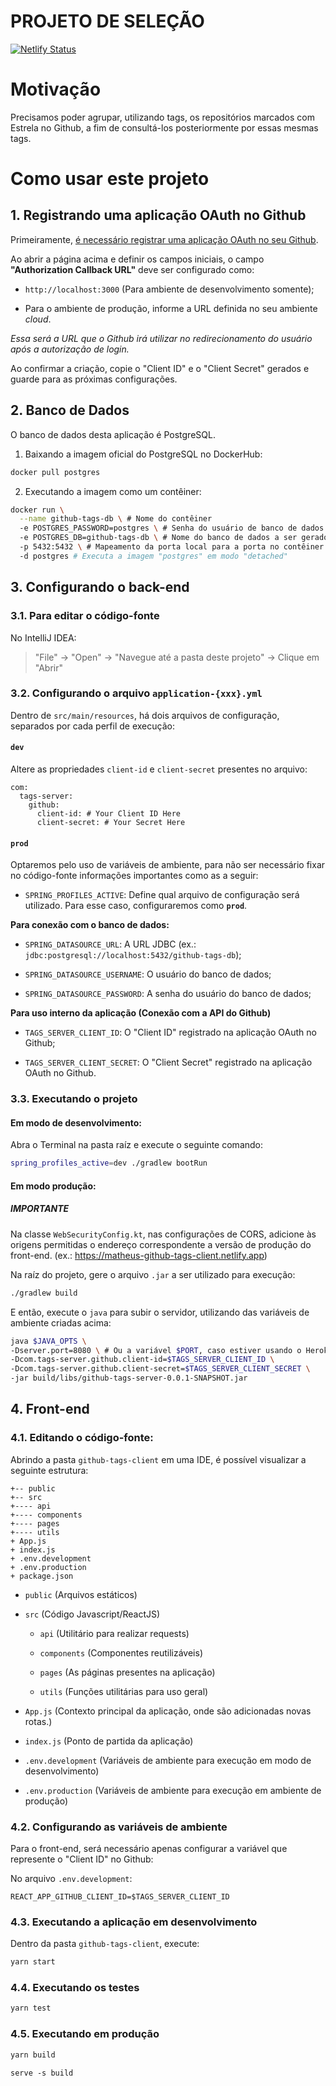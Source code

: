 # PROJETO DE SELEÇÃO

[![Netlify Status](https://api.netlify.com/api/v1/badges/9eab1ae2-909e-43e2-979a-9f88675d1e22/deploy-status)](https://app.netlify.com/sites/matheus-github-tags-client/deploys)

# Motivação

Precisamos poder agrupar, utilizando tags, os repositórios marcados com Estrela no Github, a fim de consultá-los posteriormente por essas mesmas tags.

# Como usar este projeto

## 1. Registrando uma aplicação OAuth no Github

Primeiramente, [é necessário registrar uma aplicação OAuth no seu Github](https://github.com/settings/applications/new).

Ao abrir a página acima e definir os campos iniciais, o campo **"Authorization Callback URL"** deve ser configurado como:

* `http://localhost:3000` (Para ambiente de desenvolvimento somente);

* Para o ambiente de produção, informe a URL definida no seu ambiente _cloud_. 

*Essa será a URL que o Github irá utilizar no redirecionamento do usuário após a autorização de login.*

Ao confirmar a criação, copie o "Client ID" e o "Client Secret" gerados e guarde para as próximas configurações.

## 2. Banco de Dados

O banco de dados desta aplicação é PostgreSQL.

1. Baixando a imagem oficial do PostgreSQL no DockerHub:

```bash
docker pull postgres
```

2. Executando a imagem como um contêiner:

```bash
docker run \
  --name github-tags-db \ # Nome do contêiner
  -e POSTGRES_PASSWORD=postgres \ # Senha do usuário de banco de dados
  -e POSTGRES_DB=github-tags-db \ # Nome do banco de dados a ser gerado na inicialização
  -p 5432:5432 \ # Mapeamento da porta local para a porta no contêiner
  -d postgres # Executa a imagem "postgres" em modo "detached"
```

## 3. Configurando o back-end

### 3.1. Para editar o código-fonte

No IntelliJ IDEA:

> "File" -> "Open" -> "Navegue até a pasta deste projeto" -> Clique em "Abrir"

### 3.2. Configurando o arquivo `application-{xxx}.yml` 

Dentro de `src/main/resources`, há dois arquivos de configuração, separados por cada perfil de execução:

#### `dev`

Altere as propriedades `client-id` e `client-secret` presentes no arquivo:

```
com:
  tags-server:
    github:
      client-id: # Your Client ID Here
      client-secret: # Your Secret Here
```

#### `prod`

Optaremos pelo uso de variáveis de ambiente, para não ser necessário fixar no código-fonte informações importantes como as a seguir:

- `SPRING_PROFILES_ACTIVE`: Define qual arquivo de configuração será utilizado. Para esse caso, configuraremos como **`prod`**.

**Para conexão com o banco de dados:**

- `SPRING_DATASOURCE_URL`: A URL JDBC (ex.: `jdbc:postgresql://localhost:5432/github-tags-db`);

- `SPRING_DATASOURCE_USERNAME`: O usuário do banco de dados;

- `SPRING_DATASOURCE_PASSWORD`: A senha do usuário do banco de dados;


**Para uso interno da aplicação (Conexão com a API do Github)**

- `TAGS_SERVER_CLIENT_ID`: O "Client ID" registrado na aplicação OAuth no Github;

- `TAGS_SERVER_CLIENT_SECRET`: O "Client Secret" registrado na aplicação OAuth no Github.


### 3.3. Executando o projeto

#### Em modo de desenvolvimento:

Abra o Terminal na pasta raíz e execute o seguinte comando:

```bash
spring_profiles_active=dev ./gradlew bootRun
```

#### Em modo produção:

##### **IMPORTANTE**

Na classe `WebSecurityConfig.kt`, nas configurações de CORS, adicione às origens permitidas o endereço correspondente a versão de produção do front-end.
(ex.: https://matheus-github-tags-client.netlify.app)

Na raíz do projeto, gere o arquivo `.jar` a ser utilizado para execução:

```bash
./gradlew build
```

E então, execute o `java` para subir o servidor, utilizando das variáveis de ambiente criadas acima:

```bash
java $JAVA_OPTS \
-Dserver.port=8080 \ # Ou a variável $PORT, caso estiver usando o Heroku
-Dcom.tags-server.github.client-id=$TAGS_SERVER_CLIENT_ID \
-Dcom.tags-server.github.client-secret=$TAGS_SERVER_CLIENT_SECRET \
-jar build/libs/github-tags-server-0.0.1-SNAPSHOT.jar
```

## 4. Front-end

### 4.1. Editando o código-fonte:

Abrindo a pasta `github-tags-client` em uma IDE, é possível visualizar a seguinte estrutura:

```
+-- public
+-- src
+---- api
+---- components
+---- pages
+---- utils
+ App.js
+ index.js
+ .env.development
+ .env.production
+ package.json
```

- `public` (Arquivos estáticos)

- `src` (Código Javascript/ReactJS)
  
  - `api` (Utilitário para realizar requests)
  
  - `components` (Componentes reutilizáveis)
  
  - `pages` (As páginas presentes na aplicação)
  
  - `utils` (Funções utilitárias para uso geral)

- `App.js` (Contexto principal da aplicação, onde são adicionadas novas rotas.)

- `index.js` (Ponto de partida da aplicação)

- `.env.development` (Variáveis de ambiente para execução em modo de desenvolvimento)

- `.env.production` (Variáveis de ambiente para execução em ambiente de produção)

### 4.2. Configurando as variáveis de ambiente

Para o front-end, será necessário apenas configurar a variável que represente o "Client ID" no Github:

No arquivo `.env.development`:

```REACT_APP_GITHUB_CLIENT_ID=$TAGS_SERVER_CLIENT_ID```

### 4.3. Executando a aplicação em desenvolvimento

Dentro da pasta `github-tags-client`, execute:
```bash
yarn start
```

### 4.4. Executando os testes

```bash
yarn test
```

### 4.5. Executando em produção

```bash
yarn build
```

```
serve -s build
```
